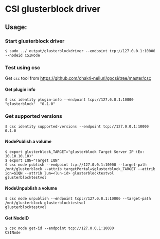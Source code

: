 # CSI glusterblock driver

## Usage:

### Start glusterblock driver
```
$ sudo ../_output/glusterblockdriver --endpoint tcp://127.0.0.1:10000 --nodeid CSINode
```

### Test using csc
Get ```csc``` tool from https://github.com/chakri-nelluri/gocsi/tree/master/csc

#### Get plugin info
```
$ csc identity plugin-info --endpoint tcp://127.0.0.1:10000
"glusterblock"	"0.1.0"
```

### Get supported versions
```
$ csc identity supported-versions --endpoint tcp://127.0.0.1:10000
0.1.0
```

#### NodePublish a volume
```
$ export glusterblock_TARGET="glusterblock Target Server IP (Ex: 10.10.10.10)"
$ export IQN="Target IQN"
$ csc node publish --endpoint tcp://127.0.0.1:10000 --target-path /mnt/glusterblock --attrib targetPortal=$glusterblock_TARGET --attrib iqn=$IQN --attrib lun=<lun-id> glusterblocktestvol
glusterblocktestvol
```

#### NodeUnpublish a volume
```
$ csc node unpublish --endpoint tcp://127.0.0.1:10000 --target-path /mnt/glusterblock glusterblocktestvol
glusterblocktestvol
```

#### Get NodeID
```
$ csc node get-id --endpoint tcp://127.0.0.1:10000
CSINode
```

